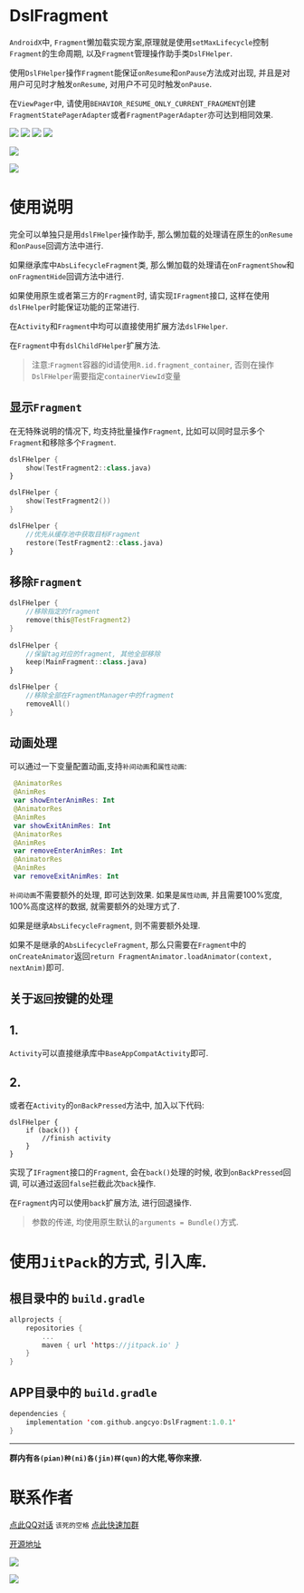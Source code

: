 # DslFragment

`AndroidX`中, `Fragment`懒加载实现方案,原理就是使用`setMaxLifecycle`控制`Fragment`的生命周期, 以及`Fragment`管理操作助手类`DslFHelper`.

使用`DslFHelper`操作`Fragment`能保证`onResume`和`onPause`方法成对出现, 并且是对用户可见时才触发`onResume`, 对用户不可见时触发`onPause`.

在`ViewPager`中, 请使用`BEHAVIOR_RESUME_ONLY_CURRENT_FRAGMENT`创建`FragmentStatePagerAdapter`或者`FragmentPagerAdapter`亦可达到相同效果.

![](https://img.shields.io/badge/License-MIT-EA220C) ![](https://img.shields.io/badge/Api-11+-D22730) ![](https://img.shields.io/badge/AndroidX-yes-20803C)
![](https://img.shields.io/badge/Kotlin-yes-B0D922)

![](https://raw.githubusercontent.com/angcyo/DslFragment/master/png/f1.png)

![](https://raw.githubusercontent.com/angcyo/DslFragment/master/png/f2.png)

# 使用说明

完全可以单独只是用`dslFHelper`操作助手, 那么懒加载的处理请在原生的`onResume`和`onPause`回调方法中进行.

如果继承库中`AbsLifecycleFragment`类, 那么懒加载的处理请在`onFragmentShow`和`onFragmentHide`回调方法中进行.

如果使用原生或者第三方的`Fragment`时, 请实现`IFragment`接口, 这样在使用`dslFHelper`时能保证功能的正常进行.


在`Activity`和`Fragment`中均可以直接使用扩展方法`dslFHelper`.

在`Fragment`中有`dslChildFHelper`扩展方法.

> 注意:`Fragment`容器的id请使用`R.id.fragment_container`, 否则在操作`DslFHelper`需要指定`containerViewId`变量

## 显示`Fragment`

在无特殊说明的情况下, 均支持批量操作`Fragment`, 比如可以同时显示多个`Fragment`和移除多个`Fragment`.

```kotlin
dslFHelper {
    show(TestFragment2::class.java)
}

dslFHelper {
    show(TestFragment2())
}

dslFHelper {
    //优先从缓存池中获取目标Fragment
    restore(TestFragment2::class.java) 
}

```

## 移除`Fragment`

```kotlin
dslFHelper {
    //移除指定的fragment
    remove(this@TestFragment2)
}
    
dslFHelper {
    //保留tag对应的fragment, 其他全部移除
    keep(MainFragment::class.java)
}

dslFHelper {
    //移除全部在FragmentManager中的fragment
    removeAll()
}
```

## 动画处理

可以通过一下变量配置动画,支持`补间动画`和`属性动画`:

```kotlin
 @AnimatorRes
 @AnimRes
 var showEnterAnimRes: Int
 @AnimatorRes
 @AnimRes
 var showExitAnimRes: Int
 @AnimatorRes
 @AnimRes
 var removeEnterAnimRes: Int
 @AnimatorRes
 @AnimRes
 var removeExitAnimRes: Int
```

`补间动画`不需要额外的处理, 即可达到效果.
如果是`属性动画`, 并且需要100%宽度, 100%高度这样的数据, 就需要额外的处理方式了.

如果是继承`AbsLifecycleFragment`, 则不需要额外处理.

如果不是继承的`AbsLifecycleFragment`, 那么只需要在`Fragment`中的`onCreateAnimator`返回`return FragmentAnimator.loadAnimator(context, nextAnim)`即可.

## 关于`返回`按键的处理

## 1.
`Activity`可以直接继承库中`BaseAppCompatActivity`即可.

## 2.
或者在`Activity`的`onBackPressed`方法中, 加入以下代码:
```
dslFHelper {
    if (back()) {
        //finish activity
    }
}
```

实现了`IFragment`接口的`Fragment`, 会在`back()`处理的时候, 收到`onBackPressed`回调, 可以通过返回`false`拦截此次`back`操作.

在`Fragment`内可以使用`back`扩展方法, 进行回退操作.

> 参数的传递, 均使用原生默认的`arguments = Bundle()`方式.

# 使用`JitPack`的方式, 引入库.

## 根目录中的 `build.gradle`

```kotlin
allprojects {
    repositories {
        ...
        maven { url 'https://jitpack.io' }
    }
}
```

## APP目录中的 `build.gradle`

```kotlin
dependencies {
    implementation 'com.github.angcyo:DslFragment:1.0.1'
}
```

---
**群内有`各(pian)种(ni)各(jin)样(qun)`的大佬,等你来撩.**

# 联系作者

[点此QQ对话](http://wpa.qq.com/msgrd?v=3&uin=664738095&site=qq&menu=yes)  `该死的空格`    [点此快速加群](https://shang.qq.com/wpa/qunwpa?idkey=cbcf9a42faf2fe730b51004d33ac70863617e6999fce7daf43231f3cf2997460)

[开源地址](https://github.com/angcyo/DslAdapter)

![](https://gitee.com/angcyo/res/raw/master/code/all_in1.jpg)

![](https://gitee.com/angcyo/res/raw/master/code/all_in2.jpg)
